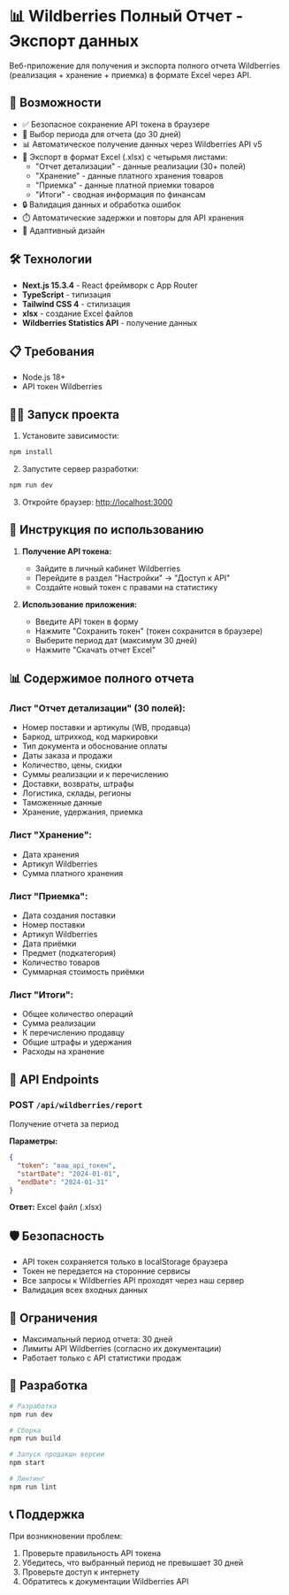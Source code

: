 # 📊 Wildberries Полный Отчет - Экспорт данных

Веб-приложение для получения и экспорта полного отчета Wildberries (реализация + хранение + приемка) в формате Excel через API.

## 🚀 Возможности

- ✅ Безопасное сохранение API токена в браузере
- 📅 Выбор периода для отчета (до 30 дней)
- 📊 Автоматическое получение данных через Wildberries API v5
- 📁 Экспорт в формат Excel (.xlsx) с четырьмя листами:
  - "Отчет детализации" - данные реализации (30+ полей)
  - "Хранение" - данные платного хранения товаров
  - "Приемка" - данные платной приемки товаров
  - "Итоги" - сводная информация по финансам
- 🔒 Валидация данных и обработка ошибок
- ⏱️ Автоматические задержки и повторы для API хранения
- 📱 Адаптивный дизайн

## 🛠️ Технологии

- **Next.js 15.3.4** - React фреймворк с App Router
- **TypeScript** - типизация
- **Tailwind CSS 4** - стилизация
- **xlsx** - создание Excel файлов
- **Wildberries Statistics API** - получение данных

## 📋 Требования

- Node.js 18+ 
- API токен Wildberries

## 🏃‍♂️ Запуск проекта

1. Установите зависимости:
```bash
npm install
```

2. Запустите сервер разработки:
```bash
npm run dev
```

3. Откройте браузер: [http://localhost:3000](http://localhost:3000)

## 📖 Инструкция по использованию

1. **Получение API токена:**
   - Зайдите в личный кабинет Wildberries
   - Перейдите в раздел "Настройки" → "Доступ к API"
   - Создайте новый токен с правами на статистику

2. **Использование приложения:**
   - Введите API токен в форму
   - Нажмите "Сохранить токен" (токен сохранится в браузере)
   - Выберите период дат (максимум 30 дней)
   - Нажмите "Скачать отчет Excel"

## 📊 Содержимое полного отчета

### Лист "Отчет детализации" (30 полей):
- Номер поставки и артикулы (WB, продавца)
- Баркод, штрихкод, код маркировки
- Тип документа и обоснование оплаты
- Даты заказа и продажи
- Количество, цены, скидки
- Суммы реализации и к перечислению
- Доставки, возвраты, штрафы
- Логистика, склады, регионы
- Таможенные данные
- Хранение, удержания, приемка

### Лист "Хранение":
- Дата хранения
- Артикул Wildberries
- Сумма платного хранения

### Лист "Приемка":
- Дата создания поставки
- Номер поставки
- Артикул Wildberries
- Дата приёмки
- Предмет (подкатегория)
- Количество товаров
- Суммарная стоимость приёмки

### Лист "Итоги":
- Общее количество операций
- Сумма реализации
- К перечислению продавцу
- Общие штрафы и удержания
- Расходы на хранение

## 🔧 API Endpoints

### POST `/api/wildberries/report`
Получение отчета за период

**Параметры:**
```json
{
  "token": "ваш_api_токен",
  "startDate": "2024-01-01",
  "endDate": "2024-01-31"
}
```

**Ответ:** Excel файл (.xlsx)

## 🛡️ Безопасность

- API токен сохраняется только в localStorage браузера
- Токен не передается на сторонние сервисы
- Все запросы к Wildberries API проходят через наш сервер
- Валидация всех входных данных

## 📝 Ограничения

- Максимальный период отчета: 30 дней
- Лимиты API Wildberries (согласно их документации)
- Работает только с API статистики продаж

## 🚧 Разработка

```bash
# Разработка
npm run dev

# Сборка
npm run build

# Запуск продакшн версии
npm start

# Линтинг
npm run lint
```

## 📞 Поддержка

При возникновении проблем:
1. Проверьте правильность API токена
2. Убедитесь, что выбранный период не превышает 30 дней
3. Проверьте доступ к интернету
4. Обратитесь к документации Wildberries API
